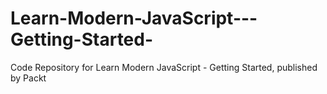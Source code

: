 # Learn-Modern-JavaScript---Getting-Started-
Code Repository for Learn Modern JavaScript - Getting Started, published by Packt
